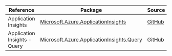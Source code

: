 | Reference | Package | Source |
|---|---|---|
|Application Insights|[Microsoft.Azure.ApplicationInsights](https://www.nuget.org/packages/Microsoft.Azure.ApplicationInsights)|[GitHub](https://github.com/Azure/azure-sdk-for-net)|
|Application Insights - Query|[Microsoft.Azure.ApplicationInsights.Query](https://www.nuget.org/packages/Microsoft.Azure.ApplicationInsights.Query)|[GitHub](https://github.com/Azure/azure-sdk-for-net)|
